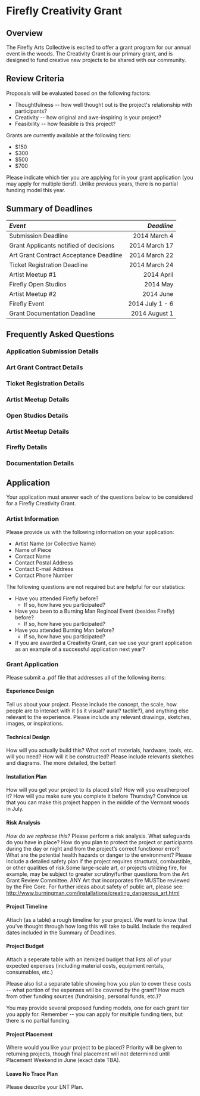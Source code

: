 # Firefly Creativity Grant

## Overview
The Firefly Arts Collective is excited to offer a grant program for our annual event in the woods.  The
Creativity Grant is our primary grant, and is designed to fund creative new projects to be shared with our community.

## Review Criteria

Proposals will be evaluated based on the following factors:

* Thoughtfulness -- how well thought out is the project's relationship with participants?
* Creativity -- how original and awe-inspiring is your project?
* Feasibility -- how feasible is this project?

Grants are currently available at the following tiers:

* $150
* $300
* $500
* $700

Please indicate which tier you are applying for in your grant application (you may apply for multiple tiers!).  Unlike
previous years, there is no partial funding model this year.

## Summary of Deadlines
| *Event*                                | *Deadline*      |
| :-----                                 | ---------:      |
| Submission Deadline                    | 2014 March 4    |
| Grant Applicants notified of decisions | 2014 March 17   |
| Art Grant Contract Acceptance Deadline | 2014 March 22   |
| Ticket Registration Deadline           | 2014 March 24   |
| Artist Meetup #1                       | 2014 April      |
| Firefly Open Studios                   | 2014 May        |
| Artist Meetup #2                       | 2014 June       |
| Firefly Event                          | 2014 July 1 - 6 |
| Grant Documentation Deadline           | 2014 August 1   |

## Frequently Asked Questions

### Application Submission Details
### Art Grant Contract Details
### Ticket Registration Details
### Artist Meetup Details
### Open Studios Details
### Artist Meetup Details
### Firefly Details
### Documentation Details

## Application

Your application must answer each of the questions below to be considered for a Firefly Creativity Grant.

### Artist Information
Please provide us with the following information on your application:
* Artist Name (or Collective Name)
* Name of Piece
* Contact Name
* Contact Postal Address
* Contact E-mail Address
* Contact Phone Number

The following questions are not required but are helpful for our statistics:
* Have you attended Firefly before?
  * If so, how have you participated?
* Have you been to a Burning Man Reginoal Event (besides Firefly) before?
  * If so, how have you participated?
* Have you attended Burning Man before?
  * If so, how have you participated?
* If you are awarded a Creativity Grant, can we use your grant application as an example of a successful application
  next year?
 

### Grant Application
Please submit a .pdf file that addresses all of the following items:

#### Experience Design
Tell us about your project.  Please include the concept, the scale, how people are to interact with it (is it visual?
aural? tactile?), and anything else relevant to the experience.  Please include any relevant drawings, sketches, images,
or inspirations.

#### Technical Design
How will you actually build this? What sort of materials, hardware, tools, etc. will you need?  How will it be
constructed?  Please include relevants sketches and diagrams.  The more detailed, the better!

#### Installation Plan
How will you get your project to its placed site? How will you weatherproof it? How will you make sure you complete it
before Thursday? Convince us that you can make this project happen in the middle of the Vermont woods in July.

#### Risk Analysis
*How do we rephrase this?*
Please perform a risk analysis. What safeguards do you have in place? How do you plan to protect the project or
participants during the day or night and from the project’s correct functionor error? What are the potential health
hazards or danger to the environment? Please include a detailed safety plan if the project requires structural,
combustible, or other qualities of risk.Some large-scale art, or projects utilizing fire, for example, may be subject to
greater scrutiny/further questions from the Art Grant Review Committee. ANY Art that incorporates fire MUSTbe reviewed
by the Fire Core. For further ideas about safety of public art, please see:
http://www.burningman.com/installations/creating_dangerous_art.html

#### Project Timeline
Attach (as a table) a rough timeline for your project.  We want to know that you've thought through how long this will
take to build.  Include the required dates included in the Summary of Deadlines.

#### Project Budget
Attach a seperate table with an itemized budget that lists all of your expected expenses (including material costs,
equipment rentals, consumables, etc.)

Please also list a separate table showing how you plan to cover these costs -- what portion of the expenses will be
covered by the grant? How much from other funding sources (fundraising, personal funds, etc.)?

You may provide several proposed funding models, one for each grant tier you apply for.  Remember -- you can apply for
multiple funding tiers, but there is no partial funding.

#### Project Placement
Where would you like your project to be placed?  Priority will be given to returning projects, though final placement
will not determined until Placement Weekend in June (exact date TBA).

#### Leave No Trace Plan
Please describe your LNT Plan.
